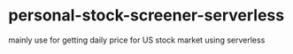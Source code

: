 # personal-stock-screener-serverless

mainly use for getting daily price for US stock market using serverless
